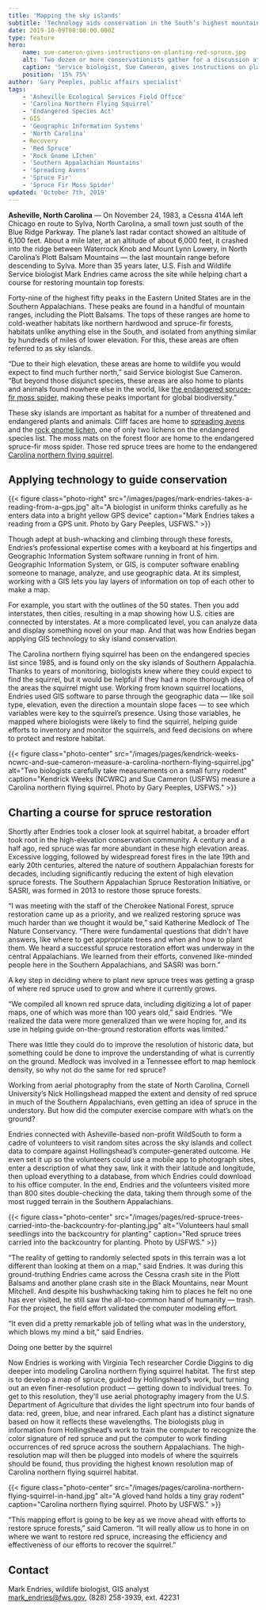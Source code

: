 ```yaml
---
title: 'Mapping the sky islands'
subtitle: 'Technology aids conservation in the South’s highest mountains'
date: 2019-10-09T00:00:00.000Z
type: feature
hero:
    name: sue-cameron-gives-instructions-on-planting-red-spruce.jpg
    alt: 'Two dozen or more conservationists gather for a discussion at high altitude on a cold, foggy morning.'
    caption: 'Service biologist, Sue Cameron, gives instructions on planting red spruce. Photo by Gary Peeples, USFWS.'
    position: '15% 75%'
author: 'Gary Peeples, public affairs specialist'
tags:
    - 'Asheville Ecological Services Field Office'
    - 'Carolina Northern Flying Squirrel'
    - 'Endangered Species Act'
    - GIS
    - 'Geographic Information Systems'
    - 'North Carolina'
    - Recovery
    - 'Red Spruce'
    - 'Rock Gnome LIchen'
    - 'Southern Appalachian Mountains'
    - 'Spreading Avens'
    - 'Spruce Fir'
    - 'Spruce Fir Moss Spider'
updated: 'October 7th, 2019'
---
```


**Asheville, North Carolina** &mdash; On November 24, 1983, a Cessna 414A left Chicago en route to Sylva, North Carolina, a small town just south of the Blue Ridge Parkway. The plane’s last radar contact showed an altitude of 6,100 feet. About a mile later, at an altitude of about 6,000 feet, it crashed into the ridge between Waterrock Knob and Mount Lynn Lowery, in North Carolina’s Plott Balsam Mountains &mdash; the last mountain range before descending to Sylva. More than 35 years later, U.S. Fish and Wildlife Service biologist Mark Endries came across the site while helping chart a course for restoring mountain top forests.

Forty-nine of the highest fifty peaks in the Eastern United States are in the Southern Appalachians. These peaks are found in a handful of mountain ranges, including the Plott Balsams. The tops of these ranges are home to cold-weather habitats like northern hardwood and spruce-fir forests, habitats unlike anything else in the South, and isolated from anything similar by hundreds of miles of lower elevation. For this, these areas are often referred to as sky islands.

“Due to their high elevation, these areas are home to wildlife you would expect to find much further north,” said Service biologist Sue Cameron. “But beyond those disjunct species, these areas are also home to plants and animals found nowhere else in the world, like [the endangered spruce-fir moss spider](/wildlife/arachnids/spruce-fir-moss-spider.md), making these peaks important for global biodiversity.”

These sky islands are important as habitat for a number of threatened and endangered plants and animals. Cliff faces are home to [spreading avens](/wildlife/plants/spreading-avens) and the [rock gnome lichen](/podcasts/rock-gnome-lichen.md), one of only two lichens on the endangered species list. The moss mats on the forest floor are home to the endangered spruce-fir moss spider. Those red spruce trees are home to the endangered [Carolina northern flying squirrel](/wildlife/mammals/carolina-northern-flying-squirrel).

## Applying technology to guide conservation

{{< figure class="photo-right" src="/images/pages/mark-endries-takes-a-reading-from-a-gps.jpg" alt="A biologist in uniform thinks carefully as he enters data into a bright yellow GPS device" caption="Mark Endries takes a reading from a GPS unit. Photo by Gary Peeples, USFWS." >}}

Though adept at bush-whacking and climbing through these forests, Endries’s professional expertise comes with a keyboard at his fingertips and Geographic Information System software running in front of him. Geographic Information System, or GIS, is computer software enabling someone to manage, analyze, and use geographic data. At its simplest, working with a GIS lets you lay layers of information on top of each other to make a map.

For example, you start with the outlines of the 50 states. Then you add interstates, then cities, resulting in a map showing how U.S. cities are connected by interstates. At a more complicated level, you can analyze data and display something novel on your map. And that was how Endries began applying GIS technology to sky island conservation.

The Carolina northern flying squirrel has been on the endangered species list since 1985, and is found only on the sky islands of Southern Appalachia. Thanks to years of monitoring, biologists knew where they could expect to find the squirrel, but it would be helpful if they had a more thorough idea of the areas the squirrel might use. Working from known squirrel locations, Endries used GIS software to parse through the geographic data &mdash; like soil type, elevation, even the direction a mountain slope faces &mdash; to see which variables were key to the squirrel’s presence. Using those variables, he mapped where biologists were likely to find the squirrel, helping guide efforts to inventory and monitor the squirrels, and feed decisions on where to protect and restore habitat.

{{< figure class="photo-center" src="/images/pages/kendrick-weeks-ncwrc-and-sue-cameron-measure-a-carolina-northern-flying-squirrel.jpg" alt="Two biologists carefully take measurements on a small furry rodent" caption="Kendrick Weeks (NCWRC) and Sue Cameron (USFWS) measure a Carolina northern flying squirrel. Photo by Gary Peeples, USFWS." >}}

## Charting a course for spruce restoration

Shortly after Endries took a closer look at squirrel habitat, a broader effort took root in the high-elevation conservation community. A century and a half ago, red spruce was far more abundant in these high elevation areas. Excessive logging, followed by widespread forest fires in the late 19th and early 20th centuries, altered the nature of southern Appalachian forests for decades, including significantly reducing the extent of high elevation spruce forests. The Southern Appalachian Spruce Restoration Initiative, or SASRI, was formed in 2013 to restore those spruce forests.

“I was meeting with the staff of the Cherokee National Forest, spruce restoration came up as a priority, and we realized restoring spruce was much harder than we thought it would be,” said Katherine Medlock of The Nature Conservancy. “There were fundamental questions that didn’t have answers, like where to get appropriate trees and when and how to plant them. We heard a successful spruce restoration effort was underway in the central Appalachians. We learned from their efforts, convened like-minded people here in the Southern Appalachians, and SASRI was born.”

A key step in deciding where to plant new spruce trees was getting a grasp of where red spruce used to grow and where it currently grows.

“We compiled all known red spruce data, including digitizing a lot of paper maps, one of which was more than 100 years old,” said Endries. “We realized the data were more generalized than we were hoping for, and its use in helping guide on-the-ground restoration efforts was limited.”

There was little they could do to improve the resolution of historic data, but something could be done to improve the understanding of what is currently on the ground. Medlock was involved in a Tennessee effort to map hemlock density, so why not do the same for red spruce?

Working from aerial photography from the state of North Carolina, Cornell University’s Nick Hollingshead mapped the extent and density of red spruce in much of the Southern Appalachians, even getting an idea of spruce in the understory. But how did the computer exercise compare with what’s on the ground?

Endries connected with Asheville-based non-profit WildSouth to form a cadre of volunteers to visit random sites across the sky islands and collect data to compare against Hollingshead’s computer-generated outcome. He even set it up so the volunteers could use a mobile app to photograph sites, enter a description of what they saw, link it with their latitude and longitude, then upload everything to a database, from which Endries could download to his office computer. In the end, Endries and the volunteers visited more than 800 sites double-checking the data, taking them through some of the most rugged terrain in the Southern Appalachians.

{{< figure class="photo-center" src="/images/pages/red-spruce-trees-carried-into-the-backcountry-for-planting.jpg" alt="Volunteers haul small seedlings into the backcountry for planting" caption="Red spruce trees carried into the backcountry for planting. Photo by USFWS." >}}

“The reality of getting to randomly selected spots in this terrain was a lot different than looking at them on a map,” said Endries. It was during this ground-truthing Endries came across the Cessna crash site in the Plott Balsams and another plane crash site in the Black Mountains, near Mount Mitchell. And despite his bushwhacking taking him to places he felt no one has ever visited, he still saw the all-too-common hand of humanity &mdash; trash. For the project, the field effort validated the computer modeling effort.

“It even did a pretty remarkable job of telling what was in the understory, which blows my mind a bit,” said Endries.

Doing one better by the squirrel

Now Endries is working with Virginia Tech researcher Cordie Diggins to dig deeper into modeling Carolina northern flying squirrel habitat. The first step is to develop a map of spruce, guided by Hollingshead’s work, but turning out an even finer-resolution product &mdash; getting down to individual trees. To get to this resolution, they'll use aerial photography imagery from the U.S. Department of Agriculture that divides the light spectrum into four bands of data: red, green, blue, and near infrared. Each plant has a distinct signature based on how it reflects these wavelengths. The biologists plug in information from Hollingshead’s work to train the computer to recognize the color signature of red spruce and put the computer to work finding occurrences of red spruce across the southern Appalachians. The high-resolution map will then be plugged into models of where the squirrels should be found, thus providing the highest known resolution map of Carolina northern flying squirrel habitat.

{{< figure class="photo-center" src="/images/pages/carolina-northern-flying-squirrel-in-hand.jpg" alt="A gloved hand holds a tiny gray rodent" caption="Carolina northern flying squirrel. Photo by USFWS." >}}

“This mapping effort is going to be key as we move ahead with efforts to restore spruce forests,” said Cameron. “It will really allow us to hone in on where we want to restore red spruce, increasing the efficiency and effectiveness of our efforts to recover the squirrel.”

## Contact

Mark Endries, wildlife biologist, GIS analyst  
[mark_endries@fws.gov](mailto:mark_endries@fws.gov), (828) 258-3939, ext. 42231